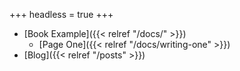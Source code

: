 +++
headless = true
+++

- [Book Example]({{< relref "/docs/" >}})
  - [Page One]({{< relref "/docs/writing-one" >}})
- [Blog]({{< relref "/posts" >}})
